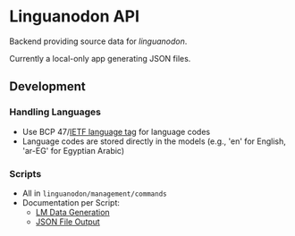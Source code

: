 # Linguanodon API

Backend providing source data for *linguanodon*.

Currently a local-only app generating JSON files.

## Development

### Handling Languages

- Use BCP 47/[IETF language tag](https://en.wikipedia.org/wiki/IETF_language_tag) for language codes
- Language codes are stored directly in the models (e.g., 'en' for English, 'ar-EG' for Egyptian Arabic)

### Scripts

- All in `linguanodon/management/commands`
- Documentation per Script:
  - [LM Data Generation](./linguanodon/management/commands/create_data_from_lisaanmasry_sentences.md)
  - [JSON File Output](./linguanodon/management/commands/make_json_learning_goals.md)